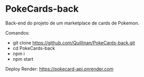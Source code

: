 # PokeCards-back

Back-end do projeto de um marketplace de cards de Pokemon.

Comandos:

- git clone https://github.com/Quillinan/PokeCards-back.git
- cd PokeCards-back
- npm i
- npm start

Deploy Render:
https://pokecard-api.onrender.com
